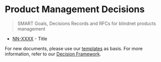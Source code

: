 # Product Management Decisions

> SMART Goals, Decisions Records and RFCs for blindnet products management

- [NN-XXXX](./NN-XXXX-mmmm.md) - Title

For new documents, please use our [templates](https://github.com/blindnet-io/openness-framework/tree/main/DecisionFramework/templates) as basis.
For more information, refer to our [Decision Framework](https://github.com/blindnet-io/openness-framework/tree/main/DecisionFramework).
